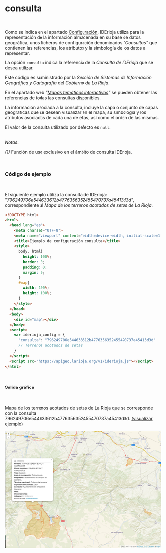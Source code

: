 # consulta
<br />

Como se indica en el apartado [Configuración](configuracion), IDErioja utiliza para la representación de la información almacenada en su base de datos geográfica, unos ficheros de configuración denominados *"Consultas"* que contienen las referencias, los atributos y la simbología de los datos a representar.

La opción `consulta` indica la referencia de la *Consulta de IDErioja* que se desea utilizar.

Este código es suministrado por la *Sección de Sistemas de Información Geográfica y Cartografía* del *Gobierno de La Rioja*.

En el apartado web *"[Mapas temáticos interactivos](https://www.iderioja.larioja.org/index.php?id=30&lang=es)"* se pueden obtener las referencias de todas las consultas disponibles.

La información asociada a la consulta, incluye la capa o conjunto de capas geográficas que se desean visualizar en el mapa, su simbología y los atributos asociados de cada una de ellas, así como el orden de las mismas.

El valor de la consulta utilizado por defecto es `null`.

<br />*Notas*:

*(1)* Función de uso exclusivo en el ámbito de consulta IDErioja.

<br />

### Código de ejemplo
<br />

El siguiente ejemplo utiliza la consulta de IDErioja: "*796249706e544633612b4776356352455470737a45413d3d*", correspondiente al *Mapa de los terrenos acotados de setas de La Rioja*.

```html
<!DOCTYPE html>
<html>
  <head lang="es">
    <meta charset="UTF-8">
    <meta name="viewport" content="width=device-width, initial-scale=1.0, maximum-scale=1.0, user-scalable=no" />
    <title>Ejemplo de configuración consulta</title>
    <style>
      body, html{
        height: 100%;
        border: 0;
        padding: 0;
        margin: 0;
      }
      #map{
        width: 100%;
        height: 100%;
      }
    </style>
  </head>
  <body>
    <div id="map"></div>
  </body>
  <script>
    var iderioja_config = {
      "consulta": "796249706e544633612b4776356352455470737a45413d3d"
      // Terrenos acotados de setas
    }
  </script>
  <script src="https://apigeo.larioja.org/v1/iderioja.js"></script>
</html>
```

<br />

#### Salida gráfica
<br />

Mapa de los terrenos acotados de setas de La Rioja que se corresponde con la consulta 796249706e544633612b4776356352455470737a45413d3d. [(visualizar ejemplo)](https://iderioja.github.io/doc_api_iderioja/ejemplo_opcion_consulta)

![Terrenos acotados de setas de La Rioja](/img/opciones_consulta_salida_grafica.jpg "Terrenos acotados de setas de La Rioja")
